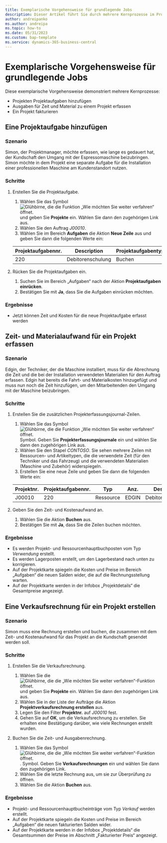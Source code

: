 ```yaml
---
title: Exemplarische Vorgehensweise für grundlegende Jobs
description: Dieser Artikel führt Sie durch mehrere Kernprozesse im Projektmanagement.
author: andreipanko
ms.author: andreipa
ms.topic: how-to
ms.date: 05/31/2023
ms.custom: bap-template
ms.service: dynamics-365-business-central
---
```

# <a name="walkthrough-of-basic-jobs"></a>Exemplarische Vorgehensweise für grundlegende Jobs

Diese exemplarische Vorgehensweise demonstriert mehrere Kernprozesse:

- Projekten Projektaufgaben hinzufügen
- Ausgaben für Zeit und Material zu einem Projekt erfassen
- Ein Projekt fakturieren

## <a name="adding-a-project-task"></a>Eine Projektaufgabe hinzufügen

### <a name="scenario"></a>Szenario

Simon, der Projektmanager, möchte erfassen, wie lange es gedauert hat, der Kundschaft den Umgang mit der Espressomaschine beizubringen. Simon möchte in dem Projekt eine separate Aufgabe für die Installation einer professionellen Maschine am Kundenstandort nutzen.

### <a name="steps"></a>Schritte

1. Erstellen Sie die Projektaufgabe.

    1. Wählen Sie das Symbol ![Glühbirne, die die Funktion „Wie möchten Sie weiter verfahren“ öffnet.](../../media/ui-search/search_small.png "Wie möchten Sie weiter verfahren?") und geben Sie **Projekte** ein. Wählen Sie dann den zugehörigen Link aus.  
    2. Wählen Sie den Auftrag *J00010*.
    3. Wählen Sie im Bereich **Aufgaben** die Aktion **Neue Zeile** aus und geben Sie dann die folgenden Werte ein:
 
    |Projektaufgabennr.|Description|Projektaufgabentyp|
    |------------|-----------|-------------|  
    |220|Debitorenschulung|Buchen|

2. Rücken Sie die Projektaufgaben ein.
   1. Suchen Sie im Bereich „Aufgaben“ nach der Aktion **Projektaufgaben einrücken**.
   2. Bestätigen Sie mit **Ja**, dass Sie die Aufgaben einrücken möchten.

### <a name="results"></a>Ergebnisse

 - Jetzt können Zeit und Kosten für die neue Projektaufgabe erfasst werden

## <a name="record-time-and-material-expenses-to-a-project"></a>Zeit- und Materialaufwand für ein Projekt erfassen

### <a name="scenario-1"></a>Szenario

Edgin, der Techniker, der die Maschine installiert, muss für die Abrechnung die Zeit und die bei der Installation verwendeten Materialien für den Auftrag erfassen. Edgin hat bereits die Fahrt- und Materialkosten hinzugefügt und muss nun noch die Zeit hinzufügen, um den Mitarbeitenden den Umgang mit der Maschine beizubringen.

### <a name="steps-1"></a>Schritte

1. Erstellen Sie die zusätzlichen Projekterfassungsjournal-Zeilen.

    1. Wählen Sie das Symbol ![Glühbirne, die die Funktion „Wie möchten Sie weiter verfahren“ öffnet.](../../media/ui-search/search_small.png "Wie möchten Sie weiter verfahren?") Symbol. Geben Sie **Projekterfassungsjournale** ein und wählen Sie dann den zugehörigen Link aus.  
    2. Wählen Sie den Stapel *CONTOSO*. Sie sehen mehrere Zeilen mit Ressourcen- und Artikeltypen, die die verwendete Zeit (für den Techniker und das Fahrzeug) und die verwendeten Materialien (Maschine und Zubehör) widerspiegeln.
    3. Erstellen Sie eine neue Zeile und geben Sie dann die folgenden Werte ein:
 
    |Projektnr.|Projektaufgabennr.|Typ|Anz.|Description|Menge|
    |-------|------------|----|---|-----------|--------|  
    |J00010|220|Ressource|EDGIN|Debitorenschulung|0|

2. Geben Sie den Zeit- und Kostenaufwand an.
   1. Wählen Sie die Aktion **Buchen** aus.
   2. Bestätigen Sie mit **Ja**, dass Sie die Zeilen buchen möchten.

### <a name="results-1"></a>Ergebnisse

- Es werden Projekt- und Ressourcenhauptbuchposten vom Typ *Verwendung* erstellt.
- Es werden Lagerposten erstellt, um den Lagerbestand nach unten zu korrigieren.
- Auf der Projektkarte spiegeln die Kosten und Preise im Bereich „Aufgaben“ die neuen Salden wider, die auf die Rechnungsstellung warten.
- Auf der Projektkarte werden in der Infobox „Projektdetails“ die Gesamtpreise angezeigt.

## <a name="creating-a-sales-invoice-for-a-project"></a>Eine Verkaufsrechnung für ein Projekt erstellen

### <a name="scenario-2"></a>Szenario

Simon muss eine Rechnung erstellen und buchen, die zusammen mit dem Zeit- und Kostenaufwand für das Projekt an die Kundschaft gesendet werden soll.

### <a name="steps-2"></a>Schritte

1. Erstellen Sie die Verkaufsrechnung.

    1. Wählen Sie die ![Glühbirne, die die „Wie möchten Sie weiter verfahren“-Funktion öffnet.](../../media/ui-search/search_small.png "Wie möchten Sie weiter verfahren?") und geben Sie **Projekte** ein. Wählen Sie dann den zugehörigen Link aus.  
    2. Wählen Sie in der Liste der Aufträge die Aktion **Projektverkaufsrechnung erstellen** aus.
    3. Legen Sie den Filter **Projektnr.** auf *J00010* fest.
    4. Gehen Sie auf **OK**, um die Verkaufsrechnung zu erstellen. Sie erhalten eine Bestätigung darüber, wie viele Rechnungen erstellt wurden.

2. Buchen Sie die Zeit- und Ausgabenrechnung.

   1. Wählen Sie das Symbol ![Glühbirne, die die „Wie möchten Sie weiter verfahren“-Funktion öffnet.](../../media/ui-search/search_small.png "Tell Me-Funktion"). Symbol. Geben Sie **Verkaufsrechnungen** ein und wählen Sie dann den zugehörigen Link.  
   2. Wählen Sie die letzte Rechnung aus, um sie zur Überprüfung zu öffnen.
   3. Wählen Sie die Aktion **Buchen** aus.

### <a name="results-2"></a>Ergebnisse

- Projekt- und Ressourcenhauptbucheinträge vom Typ *Verkauf* werden erstellt.
- Auf der Projektkarte spiegeln die Kosten und Preise im Bereich „Aufgaben“ die neuen fakturierten Salden wider.
- Auf der Projektkarte werden in der Infobox „Projektdetails“ die Gesamtsummen der Preise im Abschnitt „Fakturierter Preis“ angezeigt.
